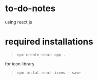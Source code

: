 # to-do-notes
using react js 


# required installations 
> `npx create-react-app . `

for icon library 
> `npm instal react-icons --save `

